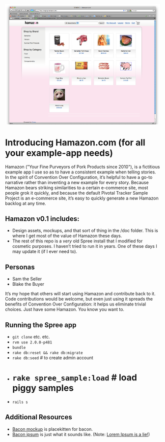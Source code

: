 ![Hamazon screenshot](https://github.com/jonathanpberger/hamazon/blob/master/doc/hamazon.png)

# Introducing Hamazon.com (for all your example-app needs)

Hamazon ("Your Fine Purveyors of Pork Products since 2010"), is a fictitious example app I use so as to have a consistent example when telling stories. In the spirit of Convention Over Configuration, it&#8217;s helpful to have a go-to narrative rather than inventing a new example for every story. Because Hamazon bears striking similarities to a certain e-commerce site, most people grok it quickly, and because the default Pivotal Tracker Sample Project is an e-commerce site, it&#8217;s easy to quickly generate a new Hamazon backlog at any time.

## Hamazon v0.1 includes:

- Design assets, mockups, and that sort of thing in the /doc folder. This is where I get most of the value of Hamazon these days.</li>
- The rest of this repo is a <em>very</em> old Spree install that I modified for cosmetic purposes. I haven&#8217;t tried to run it in years. One of these days I may update it (if I ever need to).
 
## Personas

- Sam the Seller
- Blake the Buyer

It&#8217;s my hope that others will start using Hamazon and contribute back to it. Code contributions would be welcome, but even just using it spreads the benefits of Convention Over Configuration: it helps us eliminate trivial choices. Just have some Hamazon. You know you want to.

## Running the Spree app
- `git clone` etc. etc.
- `rvm use 2.0.0-p481`
- `bundle`
- `rake db:reset && rake db:migrate`
- `rake db:seed` # to create admin account
- # `rake spree_sample:load` # load piggy samples
- `rails s`

## Additional Resources

- [Bacon mockup](http://baconmockup.com/) is placekitten for bacon.
- [Bacon ipsum](http://baconipsum.com/) is just what it sounds like. (Note: [Lorem Ipsum is a lie!](https://twitter.com/jonathanpberger/status/753960310164353024))
